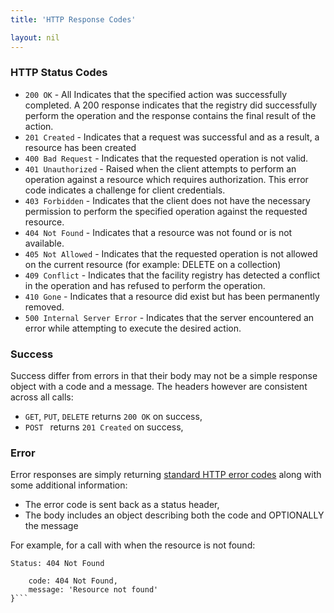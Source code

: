 ```yaml
---
title: 'HTTP Response Codes'

layout: nil
---
```


### HTTP Status Codes

* `200 OK` - All Indicates that the specified action was successfully completed. A 200 response indicates that the registry did successfully perform the operation and the response contains the final result of the action.
* `201 Created` - Indicates that a request was successful and as a result, a resource has been created
* `400 Bad Request` - Indicates that the requested operation is not valid.
* `401 Unauthorized` - Raised when the client attempts to perform an operation against a resource which requires authorization. This error code indicates a challenge for client credentials.
* `403 Forbidden` - Indicates that the client does not have the necessary permission to perform the specified operation against the requested resource.
* `404 Not Found` - Indicates that a resource was not found or is not available.
* `405 Not Allowed` - Indicates that the requested operation is not allowed on the current resource (for example: DELETE on a collection)
* `409 Conflict` - Indicates that the facility registry has detected a conflict in the operation and has refused to perform the operation.
* `410 Gone` - Indicates that a resource did exist but has been permanently removed.
* `500 Internal Server Error` - Indicates that the server encountered an error while attempting to execute the desired action.

### Success

Success differ from errors in that their body may not be a simple response object with a code and a message. The headers however are consistent across all calls:

* `GET`, `PUT`, `DELETE` returns `200 OK` on success,
* `POST ` returns `201 Created` on success,

### Error

Error responses are simply returning [standard HTTP error codes](http://www.w3.org/Protocols/rfc2616/rfc2616-sec10.html) along with some additional information:

* The error code is sent back as a status header,
* The body includes an object describing both the code and OPTIONALLY the message

For example, for a call with when the resource is not found:

```Status: 404 Not Found```
```{
    code: 404 Not Found,
    message: 'Resource not found'
}```
